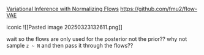 [Variational Inference with Normalizing Flows](https://arxiv.org/pdf/1505.05770)
https://github.com/fmu2/flow-VAE

iconic
![[Pasted image 20250323132611.png]]

wait so the flows are only used for the posterior not the prior??
why not sample `z ~ N` and then pass it through the flows??